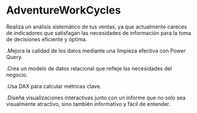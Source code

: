 # AdventureWorkCycles
Realiza un análisis sistemático de tus ventas, ya que actualmente careces de indicadores que satisfagan las necesidades de información para la toma de decisiones eficiente y óptima.

.Mejora la calidad de los datos mediante una limpieza efectiva con Power Query.

.Crea un modelo de datos relacional que refleje las necesidades del negocio.

.Usa DAX para calcular métricas clave.

.Diseña visualizaciones interactivas junto con un informe que no solo sea visualmente atractivo, sino también informativo y fácil de entender.
